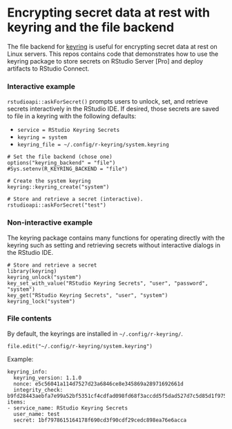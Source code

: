 # Encrypting secret data at rest with keyring and the file backend

The file backend for [keyring](https://github.com/r-lib/keyring) is useful for encrypting secret data at rest on Linux servers. This repos contains code that demonstrates how to use the keyring package to store secrets on RStudio Server [Pro] and deploy artifacts to RStudio Connect.

### Interactive example 

`rstudioapi::askForSecret()` prompts users to unlock, set, and retrieve secrets interactively in the RStudio IDE. If desired, those secrets are saved to file in a keyring with the following defaults:

* `service = RStudio Keyring Secrets`
* `keyring = system`
* `keyring_file = ~/.config/r-keyring/system.keyring`

```
# Set the file backend (chose one)
options("keyring_backend" = "file")
#Sys.setenv(R_KEYRING_BACKEND = "file")

# Create the system keyring
keyring::keyring_create("system")

# Store and retrieve a secret (interactive).
rstudioapi::askForSecret("test")
```

### Non-interactive example

The keyring package contains many functions for operating directly with the keyring such as setting and retrieving secrets without interactive dialogs in the RStudio IDE.

```
# Store and retrieve a secret
library(keyring)
keyring_unlock("system")
key_set_with_value("RStudio Keyring Secrets", "user", "password", "system")
key_get("RStudio Keyring Secrets", "user", "system")
keyring_lock("system")
```

### File contents

By default, the keyrings are installed in `~/.config/r-keyring/`.

```
file.edit("~/.config/r-keyring/system.keyring")
```

Example:

```
keyring_info:
  keyring_version: 1.1.0
  nonce: e5c56041a114d7527d23a6846ce8e345869a28971692661d
  integrity_check: b9fd28443aebfa7e99a52bf5351cf4cdfad098fd68f3accdd5f5dad527d7c5d85d1f97587741
items:
- service_name: RStudio Keyring Secrets
  user_name: test
  secret: 1bf7978615164178f690cd3f90cdf29cedc898ea76e6acca
```
